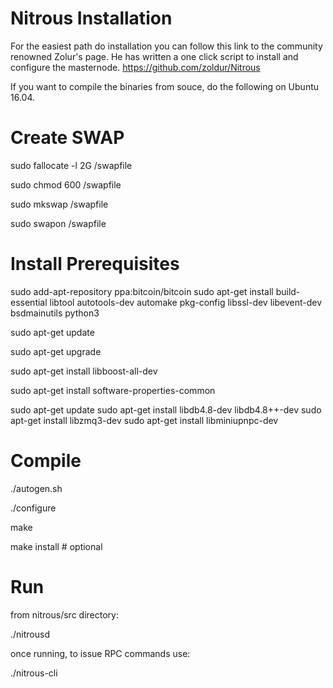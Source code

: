 # Nitrous Installation

For the easiest path do installation you can follow this link to the community renowned Zolur's page.  He has written a one click script to install and configure the masternode.
https://github.com/zoldur/Nitrous

If you want to compile the binaries from souce, do the following on Ubuntu 16.04.

# Create SWAP

sudo fallocate -l 2G /swapfile


sudo chmod 600 /swapfile

sudo mkswap /swapfile

sudo swapon /swapfile


# Install Prerequisites

sudo add-apt-repository ppa:bitcoin/bitcoin
sudo apt-get install build-essential libtool autotools-dev automake pkg-config libssl-dev libevent-dev bsdmainutils python3

sudo apt-get update

sudo apt-get upgrade

sudo apt-get install libboost-all-dev

sudo apt-get install software-properties-common

sudo apt-get update
sudo apt-get install libdb4.8-dev libdb4.8++-dev
sudo apt-get install libzmq3-dev
sudo apt-get install libminiupnpc-dev


# Compile

./autogen.sh

./configure

make

make install # optional


# Run

from nitrous/src directory:

./nitrousd

once running, to issue RPC commands use:

./nitrous-cli <command>
